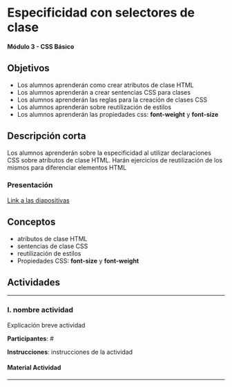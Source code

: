 # Especificidad con selectores de clase

**Módulo 3 - CSS Básico**

## Objetivos

- Los alumnos aprenderán como crear atributos de clase HTML
- Los alumnos aprenderán a crear sentencias CSS para clases
- Los alumnos aprenderán las reglas para la creación de clases CSS
- Los alumnos aprenderán sobre reutilización de estilos
- Los alumnos aprenderán las propiedades css: **font-weight** y **font-size**

## Descripción corta

Los alumnos aprenderán sobre la especificidad al utilizar declaraciones CSS sobre atributos de clase HTML. Harán ejercicios de reutilización de los mismos para diferenciar elementos HTML

### Presentación

[Link a las diapositivas]()

## Conceptos

- atributos de clase HTML
- sentencias de clase CSS
- reutilización de estilos
- Propiedades CSS: **font-size** y **font-weight**

## Actividades

---

### I. nombre actividad

Explicación breve actividad

**Participantes**: #

**Instrucciones**: instrucciones de la actividad

#### Material Actividad

---
